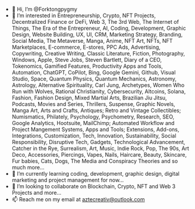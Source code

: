 - 👋 Hi, I’m @Forktongpygmy
- 👀 I’m interested in Entrepreneurship, Crypto, NFT Projects, Decentralized Finance or DeFi, Web 3, The 3rd Web, The Internet of Things, The Era of the Entrepreneur, AI, Coding, Development, Graphic Design, Website Building, UX, UI, CRM, Marketing Strategy, Branding, Social Media, The Metaverse, Manga, Anime, NFT Art, NFTs, NFT Marketplaces, E-commerce, E-stores, PPC Ads, Advertising, Copywriting, Creative Writing, Classic Literature, Fiction, Photography, Windows, Apple, Steve Jobs, Steven Bartlett, Diary of a CEO, Tokenomics, Gamified Features, Productivity Apps and Tools, Automation, ChatGPT, CoPilot, Bing, Google Gemini, Github, Visual Studio, Space, Quantum Physics, Quantum Mechanics, Astronomy, Astrology, Alternative Spirituality, Carl Jung, Archetypes, Women Who Run with Wolves, Rational Christianity, Cybersecurity, Altcoins, Solana, Fashion, Fashion Design, Mixed Martial Arts, Brazilian Jiu Jitsu, Podcasts, Movies and Series, Thrillers, Suspense, Graphic Novels, Manga Art, Arts and Crafts, Antiques; Retro and Vintage Collectibles; Numismatics, Philately, Psychology, Psychometry, Research, SEO, Google Analytics, Hootsuite, MailChimp; Automated Workflow and Project Mangement Systems, Apps and Tools; Extensions, Add-ons, Integrations, Customization, Tech, Innovation, Sustainability, Social Responsibility, Disruptive Tech, Gadgets, Technological Advancement, Catcher in the Rye, Surrealism, Art, Music, Indie Rock, Pop, The 90s, Art Deco, Accessories, Piercings, Vapes, Nails, Haircare, Beauty, Skincare, Fur babies, Cats, Dogs, The Media and Conspiracy Theories and so much more...
- 🌱 I’m currently learning coding, development, graphic design, digital marketing and project management for now...
- 💞️ I’m looking to collaborate on Blockchain, Crypto, NFT and Web 3 Projects and more...
- 📫 Reach me on my email at aztecreativ@outlook.com
